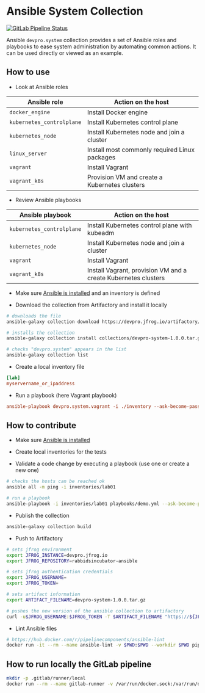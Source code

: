 # Ansible System Collection

[![GitLab Pipeline Status](https://gitlab.com/devpro-labs/ansible-system-collection/badges/main/pipeline.svg)](https://gitlab.com/devpro-labs/ansible-system-collection/-/pipelines)

Ansible `devpro.system` collection provides a set of Ansible roles and playbooks to ease system administration by automating common actions. It can be used directly or viewed as an example.

## How to use

* Look at Ansible roles

Ansible role              | Action on the host
--------------------------|----------------------------------------------
`docker_engine`           | Install Docker engine
`kubernetes_controlplane` | Install Kubernetes control plane
`kubernetes_node`         | Install Kubernetes node and join a cluster
`linux_server`            | Install most commonly required Linux packages
`vagrant`                 | Install Vagrant
`vagrant_k8s`             | Provision VM and create a Kubernetes clusters

* Review Ansible playbooks

Ansible playbook          | Action on the host
--------------------------|---------------------------------------------------------------
`kubernetes_controlplane` | Install Kubernetes control plane with kubeadm
`kubernetes_node`         | Install Kubernetes node and join a cluster
`vagrant`                 | Install Vagrant
`vagrant_k8s`             | Install Vagrant, provision VM and a create Kubernetes clusters

* Make sure [Ansible is installed](https://docs.ansible.com/ansible/latest/installation_guide/index.html) and an inventory is defined

* Download the collection from Artifactory and install it locally

```bash
# downloads the file
ansible-galaxy collection download https://devpro.jfrog.io/artifactory/devpro-ansible/devpro-system-1.0.0.tar.gz

# installs the collection
ansible-galaxy collection install collections/devpro-system-1.0.0.tar.gz

# checks "devpro.system" appears in the list
ansible-galaxy collection list
```

* Create a local inventory file

```ini
[lab]
myservername_or_ipaddress
```

* Run a playbook (here Vagrant playbook)

```ini
ansible-playbook devpro.system.vagrant -i ./inventory --ask-become-pass
```

## How to contribute

* Make sure [Ansible is installed](https://docs.ansible.com/ansible/latest/installation_guide/index.html)

* Create local inventories for the tests

* Validate a code change by executing a playbook (use one or create a new one)

```bash
# checks the hosts can be reached ok
ansible all -m ping -i inventories/lab01

# run a playbook
ansible-playbook -i inventories/lab01 playbooks/demo.yml --ask-become-pass
```

* Publish the collection

```bash
ansible-galaxy collection build
```

* Push to Artifactory

```bash
# sets jfrog environment
export JFROG_INSTANCE=devpro.jfrog.io
export JFROG_REPOSITORY=rabbidsincubator-ansible

# sets jfrog authentication credentials
export JFROG_USERNAME=
export JFROG_TOKEN=

# sets artifact information
export ARTIFACT_FILENAME=devpro-system-1.0.0.tar.gz

# pushes the new version of the ansible collection to artifactory
curl -u$JFROG_USERNAME:$JFROG_TOKEN -T $ARTIFACT_FILENAME "https://${JFROG_INSTANCE}/artifactory/${JFROG_REPOSITORY}/${ARTIFACT_FILENAME}"
```

* Lint Ansible files

```bash
# https://hub.docker.com/r/pipelinecomponents/ansible-lint
docker run -it --rm --name ansible-lint -v $PWD:$PWD --workdir $PWD pipelinecomponents/ansible-lint
```

## How to run locally the GitLab pipeline

```bash
mkdir -p .gitlab/runner/local
docker run --rm --name gitlab-runner -v /var/run/docker.sock:/var/run/docker.sock -v $PWD/.gitlab/runner/local/config:/etc/gitlab-runner -v $PWD:$PWD --workdir $PWD gitlab/gitlab-runner exec docker ci
```
